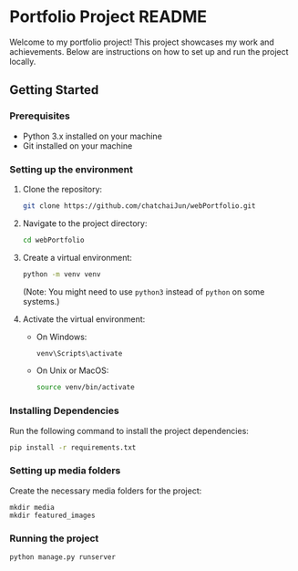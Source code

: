 # Portfolio Project README

Welcome to my portfolio project! This project showcases my work and achievements. Below are instructions on how to set up and run the project locally.

## Getting Started

### Prerequisites

- Python 3.x installed on your machine
- Git installed on your machine

### Setting up the environment

1. Clone the repository:

   ```bash
   git clone https://github.com/chatchaiJun/webPortfolio.git
   ```

2. Navigate to the project directory:

   ```bash
   cd webPortfolio
   ```

3. Create a virtual environment:

   ```bash
   python -m venv venv
   ```

   (Note: You might need to use `python3` instead of `python` on some systems.)

4. Activate the virtual environment:

   - On Windows:

     ```bash
     venv\Scripts\activate
     ```

   - On Unix or MacOS:

     ```bash
     source venv/bin/activate
     ```

### Installing Dependencies

Run the following command to install the project dependencies:

```bash
pip install -r requirements.txt
```

### Setting up media folders

Create the necessary media folders for the project:

```
mkdir media
mkdir featured_images
```

### Running the project

```
python manage.py runserver
```
